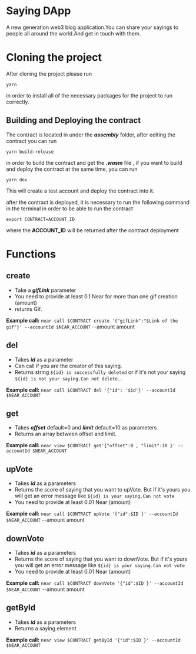 
# Saying DApp

A new generation web3 blog application.You can share your sayings to people all around the world.And get in touch with them.



# Cloning the project
After cloning the project please run 

    yarn
in order to install all of the necessary packages for the project to run correctly.

## Building and Deploying the contract
The contract is located in under the ***assembly*** folder, after editing the contract you can run

    yarn build:release
in order to build the contract and get the ***.wasm*** file , if you want to build and deploy the contract at the same time, you can run 

    yarn dev
This will create a test account and deploy the contract into it.

after the contract is deployed, it is necessary to run the following command in the terminal in order to be able to run the contract

    export CONTRACT=ACCOUNT_ID
where the **ACCOUNT_ID** will be returned after the contract deployment

# Functions
## create 

 - Take a ***gifLink*** parameter
 - You need to provide at least 0.1 Near for more than one gif creation (amount)
 - returns Gif.

**Example call:**
`near call $CONTRACT create '{"gifLink":"$Link of the gif"}' --accountId $NEAR_ACCOUNT` --amount amount

## del

 - Takes ***id*** as a parameter
 - Can call if you are the creator of this saying.
 - Returns string `${id} is successfully deleted` or if it's not your saying `${id} is not your saying.Can not delete.`.

**Example call:**
`near call $CONTRACT del '{"id": '$id'}' --accountId $NEAR_ACCOUNT`

## get

 - Takes ***offset*** default=0 and ***limit*** default=10 as parameters
 - Returns an array between offset and limit.
 
**Example call:**
`near view $CONTRACT get'{"offset":0 , "limit":10 }' --accountId $NEAR_ACCOUNT`

## upVote 

 - Takes ***id*** as  a parameters
 - Returns the score of saying that you want to upVote. But if it's yours you will get an error message like `${id} is your saying.Can not vote`
 - You need to provide at least 0.01 Near (amount)

 **Example call:**
`near call $CONTRACT upVote '{"id":$ID }' --accountId $NEAR_ACCOUNT` --amount amount
 
## downVote 
 - Takes ***id*** as  a parameters
 - Returns the score of saying that you want to downVote. But if it's yours you will get an error message like `${id} is your saying.Can not vote`
 - You need to provide at least 0.01 Near (amount)

 **Example call:**
`near call $CONTRACT downVote '{"id":$ID }' --accountId $NEAR_ACCOUNT` --amount amount
 
## getById
 - Takes ***id*** as  a parameters
 - Returns a saying element

**Example call:** 
`near view $CONTRACT getById '{"id":$ID }' --accountId $NEAR_ACCOUNT`
